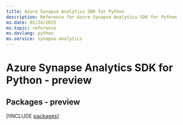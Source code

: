 ```yaml
---
title: Azure Synapse Analytics SDK for Python
description: Reference for Azure Synapse Analytics SDK for Python
ms.date: 02/24/2025
ms.topic: reference
ms.devlang: python
ms.service: synapse-analytics
---
```

# Azure Synapse Analytics SDK for Python - preview
## Packages - preview
[!INCLUDE [packages](synapse-analytics-index.md)]